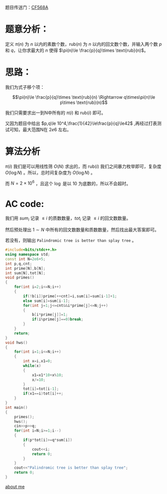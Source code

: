 题目传送门：[CF568A](https://www.luogu.com.cn/problem/CF568A)

# 题意分析：

定义 $\pi(n)$ 为 $n$ 以内的素数个数，$\text{rub}(n)$ 为 $n$ 以内的回文数个数，并输入两个数 $p$ 和 $q$，让你求最大的 $n$ 使得 $\pi(n)\le \frac{p}{q}\times \text{rub}(n)$。

# 思路：

我们为式子移个项：

 $$\pi(n)\le \frac{p}{q}\times \text{rub}(n) \Rightarrow q\times\pi(n)\le p\times \text{rub}(n)$$

我们只需要求出一到N中所有的 $\pi(i)$ 和 $\text{rub}(i)$ 即可。

又因为题目中给出 $p,q\le 10^4,\frac{1}{42}\le\frac{p}{q}\le42$  ,再经过打表测试可知，最大范围N在 $2e6$ 左右。

# 算法分析

 $\pi(i)$ 我们是可以用线性筛 $O(N)$ 求出的，而 $\text{rub}(i)$ 我们之间暴力枚举即可，复杂度 $O( \log N)$ 。所以，总时间复杂度为 $O( \log N)$ 。

而 $N=2\times10^6$ ，且这个 $\log$ 是以 $10$ 为底数的，所以不会超时。

# AC code:

我们用 $sum_i$ 记录 $\le i$ 的质数数量，$tot_i$ 记录 $\le i$ 的回文数数量。

然后预处理出 $1 \sim N$ 中所有的回文数数量和质数数量，然后找出最大答案即可。

若没有，则输出 `Palindromic tree is better than splay tree` 。
```c++
#include<bits/stdc++.h>
using namespace std;
const int N=2e6+5;
int p,q,cnt;
int prime[N],b[N];
int sum[N],tot[N];
void primes()
{
	for(int i=2;i<=N;i++)
	{
		if(!b[i])prime[++cnt]=i,sum[i]=sum[i-1]+1;	
		else sum[i]=sum[i-1];
	    for(int j=1;j<=cnt&&i*prime[j]<=N;j++)
		{
			b[i*prime[j]]=1;
			if(i%prime[j]==0)break;
		}
	}
	return;
}
void hws()
{
    for(int i=1;i<=N;i++)
	{
	    int x=i,x1=0;
		while(x)
		{
			x1=x1*10+x%10;
			x/=10;
		}
	    tot[i]=tot[i-1];
	    if(x1==i)tot[i]++;
	}
}
int main()
{
	primes();
	hws();
	cin>>p>>q;
	for(int i=N;i>=1;i--)
	{
		if(p*tot[i]>=q*sum[i])
		{
			cout<<i;
			return 0;
		}
	}
	cout<<"Palindromic tree is better than splay tree";
	return 0;
}
```

[about me](https://www.github.com/yyf525)
